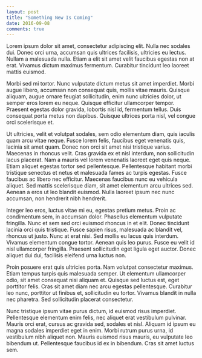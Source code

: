 ```yaml
---
layout: post
title: "Something New Is Coming"
date: 2016-09-08
comments: true
---
```


Lorem ipsum dolor sit amet, consectetur adipiscing elit. Nulla nec sodales dui. Donec orci urna, accumsan quis ultrices facilisis, ultricies eu lectus. Nullam a malesuada nulla. Etiam a elit sit amet velit faucibus egestas non at erat. Vivamus dictum maximus fermentum. Curabitur tincidunt leo laoreet mattis euismod.

Morbi sed mi tortor. Nunc vulputate dictum metus sit amet imperdiet. Morbi augue libero, accumsan non consequat quis, mollis vitae mauris. Quisque aliquam, augue ornare feugiat sollicitudin, enim nunc ultricies dolor, ut semper eros lorem eu neque. Quisque efficitur ullamcorper tempor. Praesent egestas dolor gravida, lobortis nisl id, fermentum tellus. Duis consequat porta metus non dapibus. Quisque ultrices porta nisl, vel congue orci scelerisque et.

Ut ultricies, velit et volutpat sodales, sem odio elementum diam, quis iaculis quam arcu vitae neque. Fusce lorem felis, faucibus eget venenatis quis, lacinia sit amet quam. Donec non orci sit amet nisi tristique varius. Maecenas in rhoncus velit. Cras gravida ex et nisl interdum, non sollicitudin lacus placerat. Nam a mauris vel lorem venenatis laoreet eget quis neque. Etiam aliquet egestas tortor sed pellentesque. Pellentesque habitant morbi tristique senectus et netus et malesuada fames ac turpis egestas. Fusce faucibus ac libero nec efficitur. Maecenas faucibus nunc eu vehicula aliquet. Sed mattis scelerisque diam, sit amet elementum arcu ultrices sed. Aenean a eros ut leo blandit euismod. Nulla laoreet ipsum nec nunc accumsan, non hendrerit nibh hendrerit.

Integer leo eros, luctus vitae mi eu, egestas pretium metus. Proin ac condimentum sem, in accumsan dolor. Phasellus elementum vulputate fringilla. Nunc et sem sed orci euismod rhoncus in et elit. Donec tincidunt lacinia orci quis tristique. Fusce sapien risus, malesuada ac blandit vel, rhoncus ut justo. Nunc at erat nisi. Sed mollis eu lacus quis interdum. Vivamus elementum congue tortor. Aenean quis leo purus. Fusce eu velit id nisl ullamcorper fringilla. Praesent sollicitudin eget ligula eget auctor. Donec aliquet dui dui, facilisis eleifend urna luctus non.

Proin posuere erat quis ultricies porta. Nam volutpat consectetur maximus. Etiam tempus turpis quis malesuada semper. Ut elementum ullamcorper odio, sit amet consequat nisi aliquam et. Quisque sed luctus est, eget porttitor felis. Cras sit amet diam nec arcu egestas pellentesque. Curabitur leo nunc, porttitor ut finibus et, sollicitudin eu tortor. Vivamus blandit in nulla nec pharetra. Sed sollicitudin placerat consectetur.

Nunc tristique ipsum vitae purus dictum, id euismod risus imperdiet. Pellentesque elementum enim felis, nec aliquet erat vestibulum pulvinar. Mauris orci erat, cursus ac gravida sed, sodales et nisl. Aliquam id ipsum eu magna sodales imperdiet eget in enim. Morbi rutrum purus urna, id vestibulum nibh aliquet non. Mauris euismod risus mauris, eu vulputate leo bibendum ut. Pellentesque faucibus id ex in bibendum. Cras sit amet luctus sem.
